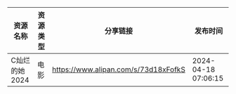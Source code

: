 | 资源名称      | 资源类型 | 分享链接                                 | 发布时间                |
| --------- | ---- | ------------------------------------ | ------------------- |
| C灿烂的她2024 | 电影   | https://www.alipan.com/s/73d18xFofkS | 2024-04-18 07:06:15 |
